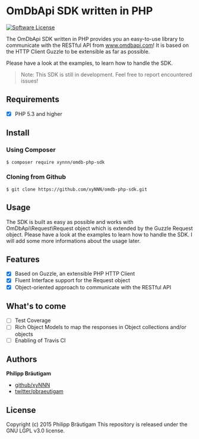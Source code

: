 # OmDbApi SDK written in PHP

[![Software License](https://img.shields.io/badge/license-LGPL%203.0-brightgreen.svg?style=flat-square)](LICENSE)

The OmDbApi SDK written in PHP provides you an easy-to-use library to communicate with the RESTful API from www.omdbapi.com!
It is based on the HTTP Client Guzzle to be extensible as far as possible.

Please have a look at the examples, to learn how to handle the SDK.

> Note: This SDK is still in development. Feel free to report encountered issues!

## Requirements

- [x] PHP 5.3 and higher

## Install

### Using Composer

    $ composer require xynnn/omdb-php-sdk

### Cloning from Github

    $ git clone https://github.com/xyNNN/omdb-php-sdk.git

## Usage

The SDK is built as easy as possible and works with OmDbApi\Request\Request object which is extended by the Guzzle Request object.
Please have a look at the examples to learn how to handle the SDK. I will add some more informations about the usage later.

## Features

- [x] Based on Guzzle, an extensible PHP HTTP Client
- [x] Fluent Interface support for the Request object
- [x] Object-oriented approach to communicate with the RESTful API

## What's to come

- [ ] Test Coverage
- [ ] Rich Object Models to map the responses in Object collections and/or objects
- [ ] Enabling of Travis CI

## Authors

**Philipp Bräutigam**

+ [github/xyNNN](https://github.com/xyNNN)
+ [twitter/pbraeutigam](http://twitter.com/pbraeutigam)

## License
Copyright (c) 2015 Philipp Bräutigam
This repository is released under the GNU LGPL v3.0 license.